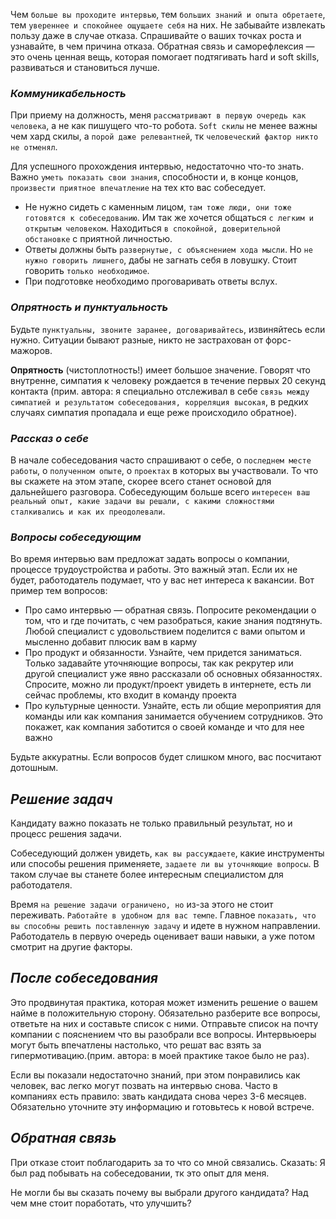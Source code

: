 
Чем `больше вы проходите интервью`, тем `больших знаний и опыта обретаете`, тем `увереннее и спокойнее ощущаете себя` на них. Не забывайте извлекать пользу даже в случае отказа. Спрашивайте о ваших точках роста и узнавайте, в чем причина отказа. Обратная связь и саморефлексия — это очень ценная вещь, которая помогает подтягивать hard и soft skills, развиваться и становиться лучше.

### _Коммуникабельность_

При приему на должность, меня `рассматривают в первую очередь как человека`, а не как  пишущего что-то робота. `Soft скилы` не менее важны чем хард скилы, а `порой даже релевантней`, тк `человеческий фактор никто не отменял`. 

Для успешного прохождения интервью, недостаточно что-то знать. Важно `уметь показать свои знания`, способности и, в конце концов, `произвести приятное впечатление` на тех кто вас собеседует.

- Не нужно сидеть с каменным лицом, `там тоже люди, они тоже готовятся к собеседованию`. Им так же хочется общаться `с легким и открытым человеком`.   Находиться `в спокойной, доверительной обстановке` с приятной личностью. 
- Ответы должны быть `развернутые, с объяснением хода мысли`. Но `не нужно говорить лишнего`, дабы не загнать себя в ловушку. Стоит говорить `только необходимое`. 
- При подготовке необходимо проговаривать ответы вслух. 

### _Опрятность и пунктуальность_

Будьте `пунктуальны, звоните заранее, договаривайтесь`, извиняйтесь если нужно. Ситуации бывают разные, никто не застрахован от форс-мажоров.

**Опрятность** (чистоплотность!) имеет большое значение. Говорят что внутренне, симпатия к человеку рождается в течение первых 20 секунд контакта (прим. автора: я специально отслеживал в себе `связь между симпатией и результатом собеседования, корреляция высокая`, в редких случаях симпатия пропадала и еще реже происходило обратное).

### _Рассказ о себе_

В начале собеседования часто спрашивают о себе, о `последнем месте работы`, о `полученном опыте`, о `проектах` в которых вы участвовали. То что вы скажете на этом этапе, скорее всего станет основой для дальнейшего разговора. Собеседующим больше всего `интересен ваш реальный опыт, какие задачи вы решали, с какими сложностями сталкивались и как их преодолевали`.

### _Вопросы собеседующим_

Во время интервью вам предложат задать вопросы о компании, процессе трудоустройства и работы. Это важный этап. Если их не будет, работодатель подумает, что у вас нет интереса к вакансии. Вот пример тем вопросов:

- Про само интервью — обратная связь. Попросите рекомендации о том, что и где почитать, с чем разобраться, какие знания подтянуть. Любой специалист с удовольствием поделится с вами опытом и мысленно добавит плюсик вам в карму
- Про продукт и обязанности. Узнайте, чем придется заниматься. Только задавайте уточняющие вопросы, так как рекрутер или другой специалист уже явно рассказали об основных обязанностях. Спросите, можно ли продукт/проект увидеть в интернете, есть ли сейчас проблемы, кто входит в команду проекта
- Про культурные ценности. Узнайте, есть ли общие мероприятия для команды или как компания занимается обучением сотрудников. Это покажет, как компания заботится о своей команде и что для нее важно

Будьте аккуратны. Если вопросов будет слишком много, вас посчитают дотошным.

## _Решение задач_

Кандидату важно показать не только правильный результат, но и процесс решения задачи.

Собеседующий должен увидеть, `как вы рассуждаете`, какие инструменты или способы решения применяете, `задаете ли вы уточняющие вопросы`. В таком случае вы станете более интересным специалистом для работодателя.

Время `на решение задачи ограничено, но` из-за этого не стоит переживать. `Работайте в удобном для вас темпе`. Главное `показать, что вы способны решить поставленную задачу` и идете в нужном направлении. Работодатель в первую очередь оценивает ваши навыки, а уже потом смотрит на другие факторы.

## _После собеседования_

Это продвинутая практика, которая может изменить решение о вашем найме в положительную сторону. Обязательно разберите все вопросы, ответьте на них и составьте список с ними. Отправьте список на почту компании с пояснением что вы разобрали все вопросы. Интервьюеры могут быть впечатлены настолько, что решат вас взять за гипермотивацию.(прим. автора: в моей практике такое было не раз).

Если вы показали недостаточно знаний, при этом понравились как человек, вас легко могут позвать на интервью снова. Часто в компаниях есть правило: звать кандидата снова через 3-6 месяцев. Обязательно уточните эту информацию и готовьтесь к новой встрече.

## _Обратная связь_

При отказе стоит поблагодарить за то что со мной связались. 
Сказать: Я был рад побывать на собеседовании, тк это опыт для меня.

Не могли бы вы сказать почему вы выбрали другого кандидата? Над чем мне стоит поработать, что улучшить?
